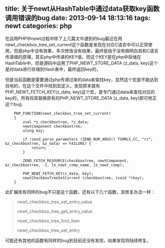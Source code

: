title: 关于newt从HashTable中通过data获取key函数调用错误的bug
date: 2013-09-14 18:13:16
tags: newt 
categories: php
---

在运用PHP中newt过程中除了上几篇文中遇到的bug最近在用newt\_checkbox\_tree\_set\_current这个函数是发现在对应C语言中可以正常使用，但是php中没有效果，多次修改没有结果，最终是由于没有搞明白其和C语言传递值的原理，其实php中传递的KEY值，而这个KEY是在php中存储在HashTable中，但是源码中运用了PHP\_NEWT\_STORE\_DATA (z\_data, key)这个是对data进行存储到Hash表中，最终返回key的，

但是当前函数是需要通过php传递过来的data来查找key，显然这个宏是不能达到目地的，在这个文件中找到宏定义，发现原本就有PHP\_NEWT\_FETCH\_KEY(z\_data, key)这个宏，是专门通过data来查找对应的key的，所有将其替换原有的PHP\_NEWT\_STORE\_DATA (z\_data, key)即可修正这个bug.

```
	PHP_FUNCTION(newt_checkbox_tree_set_current)
	{
	    zval *z_checkboxtree, *z_data;
	    newtComponent checkboxtree;
	    ulong key;

	    if (zend_parse_parameters (ZEND_NUM_ARGS() TSRMLS_CC, "rz", &z_checkboxtree, &z_data) == FAILURE) {
	        return;
	    }

	    ZEND_FETCH_RESOURCE(checkboxtree, newtComponent, &z_checkboxtree, -1, le_newt_comp_name, le_newt_comp);

	    PHP_NEWT_FETCH_KEY(z_data, key);
	    newtCheckboxTreeSetCurrent (checkboxtree, (void *)key);
	}
```

此扩展库有同样的bug不只是这个函数，还有以下几个函数，其修复办法一样：

>newt\_checkbox\_tree\_set\_entry\_value
>
>newt\_checkbox\_tree\_get\_entry\_value
>
>newt\_checkbox\_tree\_find\_item
>
>newt\_checkbox\_tree\_set\_entry


可能还有其他的函数有同样的bug到目前还没有发现，如果发现将陆续修复。
